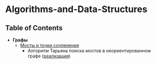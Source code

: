 # Algorithms-and-Data-Structures
## Table of Contents
- **Графы**
  - [Мосты и точки сочленения](Graphs/Bridges%20and%20Articulation%20Points/Bridges%20and%20Articulation%20Points.md)
    - Алгоритм Тарьяна поиска мостов в неориентированном графе ([реализация](Graphs/Bridges%20and%20Articulation%20Points/TarjanBridges.cpp))
